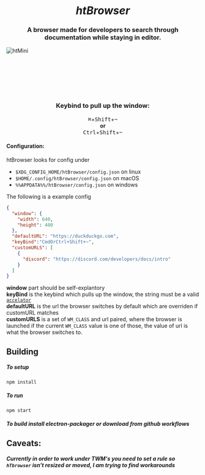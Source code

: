 <h1 align="center"><em> htBrowser </em></h1>


<h3 align="center"> A browser made for developers to search through documentation while staying in editor. </h3>

![htMini](https://user-images.githubusercontent.com/57838468/118494391-ba383300-b73f-11eb-8649-4b8792a186b8.gif)
<br/>
<br/>
<br/>
<br/>
<br/>
<br/>
<br/>
<h3 align="center"> Keybind to pull up the window: </h3>

<p align="center">
<kbd>⌘</kbd>+<kbd>Shift</kbd>+<kbd>~</kbd> <br/>
  <strong>or</strong> <br/>
<kbd>Ctrl</kbd>+<kbd>Shift</kbd>+<kbd>~</kbd>
</p>

#### Configuration:
htBrowser looks for config under
- `$XDG_CONFIG_HOME/htBrowser/config.json` on linux 
- `$HOME/.config/htBrowser/config.json` on macOS 
- `%%APPDATA%%/htBrowser/config.json` on windows


The following is a example config
```json
{
  "window": {
    "width": 640,
    "height": 400
  },
  "defaultURL": "https://duckduckgo.com",
  "keyBind":"CmdOrCtrl+Shift+~",
  "customURLS": [
    {
      "discord": "https://discord.com/developers/docs/intro"
    }
  ]
}
```
**window** part should be self-explantory \
**keyBind** is the keybind which pulls up the window, the string must be a valid [`accelator`](https://www.electronjs.org/docs/api/accelerator#accelerator)\
**defaultURL** is the url the browser switches by default which are overriden if customURL matches \
**customURLS** is a set of `WM_CLASS` and url paired, where the browser is launched if the current `WM_CLASS` value is one of those, the value of url is what the browser switches to.


## Building
##### To setup
```
npm install
```

##### To run
```
npm start
```
##### To build install electron-packager or download from github workflows



## Caveats:
##### Currently in order to work under TWM's you need to set a rule so `hTbrowser` isn't resized or moved, I am trying to find workarounds
